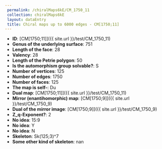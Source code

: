 ```yaml
--- 
 permalink: /chiralMaps6kE/CM_1750_11 
 collection: chiralMaps6kE
 layout: dataEntry
 title: Chiral maps up to 6000 edges - CM[1750;11]
---
```


- **ID**: [CM[1750;11]]({{ site.url }}/test/CM_1750_11)
- **Genus of the underlying surface**: 751
- **Length of the face**: 28
- **Valency**: 28
- **Length of the Petrie polygon**: 50
- **Is the automorphism group solvable?**: S
- **Number of vertices**: 125
- **Number of edges**: 1750
- **Number of faces**: 125
- **The map is self-**: Du
- **Dual map**: [CM[1750;11]]({{ site.url }}/test/CM_1750_11)
- **Mirror (enantihomorphic) map**: [CM[1750;9]]({{ site.url }}/test/CM_1750_9)
- **Dual of the mirror image**: [CM[1750;9]]({{ site.url }}/test/CM_1750_9)
- **Z_q-Exponent?**: 2
- **No idea**:  15:9
- **No idea**: Y
- **No idea**: N
- **Skeleton**: Sk(125;3)^7
- **Some other kind of skeleton**: nan
